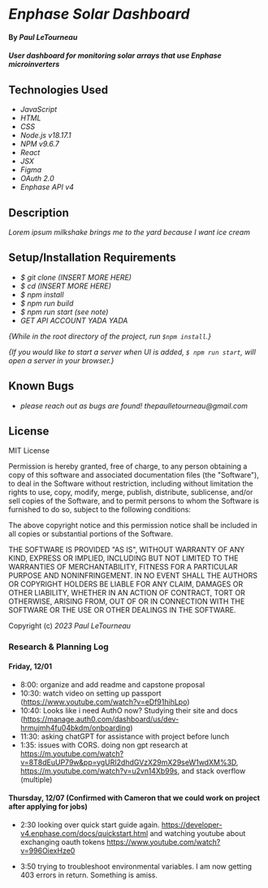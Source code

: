 # _Enphase Solar Dashboard_

#### By _Paul LeTourneau_

#### _User dashboard for monitoring solar arrays that use Enphase microinverters_

## Technologies Used

- _JavaScript_
- _HTML_
- _CSS_
- _Node.js v18.17.1_
- _NPM v9.6.7_
- _React_
- _JSX_
- _Figma_
- _OAuth 2.0_
- _Enphase API v4_

## Description

_Lorem ipsum milkshake brings me to the yard because I want ice cream_

## Setup/Installation Requirements

- _$ git clone (INSERT MORE HERE)_
- _$ cd (INSERT MORE HERE)_
- _$ npm install_
- _$ npm run build_
- _$ npm run start (see note)_
- _GET API ACCOUNT YADA YADA_

_{While in the root directory of the project, run `$npm install`.}_

_{If you would like to start a server when UI is added, `$ npm run start`, will open a server in your browser.}_

## Known Bugs

- _please reach out as bugs are found! thepaulletourneau@gmail.com_

## License

MIT License

Permission is hereby granted, free of charge, to any person obtaining a copy of this software and associated documentation files (the "Software"), to deal in the Software without restriction, including without limitation the rights to use, copy, modify, merge, publish, distribute, sublicense, and/or sell copies of the Software, and to permit persons to whom the Software is furnished to do so, subject to the following conditions:

The above copyright notice and this permission notice shall be included in all copies or substantial portions of the Software.

THE SOFTWARE IS PROVIDED "AS IS", WITHOUT WARRANTY OF ANY KIND, EXPRESS OR IMPLIED, INCLUDING BUT NOT LIMITED TO THE WARRANTIES OF MERCHANTABILITY, FITNESS FOR A PARTICULAR PURPOSE AND NONINFRINGEMENT. IN NO EVENT SHALL THE AUTHORS OR COPYRIGHT HOLDERS BE LIABLE FOR ANY CLAIM, DAMAGES OR OTHER LIABILITY, WHETHER IN AN ACTION OF CONTRACT, TORT OR OTHERWISE, ARISING FROM, OUT OF OR IN CONNECTION WITH THE SOFTWARE OR THE USE OR OTHER DEALINGS IN THE SOFTWARE.

Copyright (c) _2023_ _Paul LeTourneau_

### Research & Planning Log

#### Friday, 12/01

- 8:00: organize and add readme and capstone proposal
- 10:30: watch video on setting up passport (https://www.youtube.com/watch?v=eDf91hihLpo)
- 10:40: Looks like i need AuthO now? Studying their site and docs (https://manage.auth0.com/dashboard/us/dev-hrmujmh4fu04bkdm/onboarding)
- 11:30: asking chatGPT for assistance with project before lunch
- 1:35: issues with CORS. doing non gpt research at https://m.youtube.com/watch?v=8T8dEuUP79w&pp=ygURI2dhdGVzX29mX29seW1wdXM%3D, https://m.youtube.com/watch?v=u2vn14Xb99s, and stack overflow (multiple)

#### Thursday, 12/07 (Confirmed with Cameron that we could work on project after applying for jobs)

- 2:30 looking over quick start guide again. https://developer-v4.enphase.com/docs/quickstart.html and watching youtube about exchanging oauth tokens https://www.youtube.com/watch?v=996OiexHze0

- 3:50 trying to troubleshoot environmental variables. I am now getting 403 errors in return. Something is amiss.
